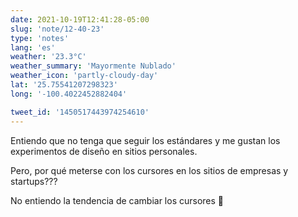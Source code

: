 ```yaml
---
date: 2021-10-19T12:41:28-05:00
slug: 'note/12-40-23'
type: 'notes'
lang: 'es'
weather: '23.3°C'
weather_summary: 'Mayormente Nublado'
weather_icon: 'partly-cloudy-day'
lat: '25.75541207298323'
long: '-100.4022452882404'

tweet_id: '1450517443974254610'
---
```

Entiendo que no tenga que seguir los estándares y me gustan los experimentos de diseño en sitios personales. 

Pero, por qué meterse con los cursores en los sitios de empresas y startups???

No entiendo la tendencia de cambiar los cursores 🤌